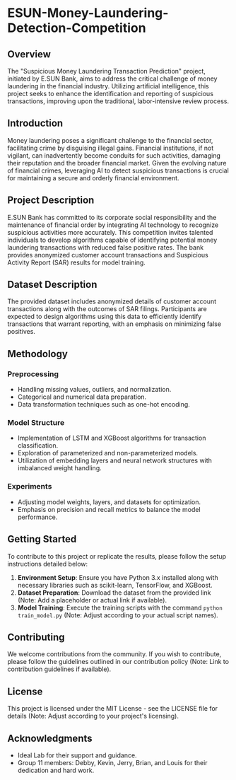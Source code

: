# ESUN-Money-Laundering-Detection-Competition

## Overview

The "Suspicious Money Laundering Transaction Prediction" project, initiated by E.SUN Bank, aims to address the critical challenge of money laundering in the financial industry. Utilizing artificial intelligence, this project seeks to enhance the identification and reporting of suspicious transactions, improving upon the traditional, labor-intensive review process.

## Introduction

Money laundering poses a significant challenge to the financial sector, facilitating crime by disguising illegal gains. Financial institutions, if not vigilant, can inadvertently become conduits for such activities, damaging their reputation and the broader financial market. Given the evolving nature of financial crimes, leveraging AI to detect suspicious transactions is crucial for maintaining a secure and orderly financial environment.

## Project Description

E.SUN Bank has committed to its corporate social responsibility and the maintenance of financial order by integrating AI technology to recognize suspicious activities more accurately. This competition invites talented individuals to develop algorithms capable of identifying potential money laundering transactions with reduced false positive rates. The bank provides anonymized customer account transactions and Suspicious Activity Report (SAR) results for model training.

## Dataset Description

The provided dataset includes anonymized details of customer account transactions along with the outcomes of SAR filings. Participants are expected to design algorithms using this data to efficiently identify transactions that warrant reporting, with an emphasis on minimizing false positives.

## Methodology

### Preprocessing

- Handling missing values, outliers, and normalization.
- Categorical and numerical data preparation.
- Data transformation techniques such as one-hot encoding.

### Model Structure

- Implementation of LSTM and XGBoost algorithms for transaction classification.
- Exploration of parameterized and non-parameterized models.
- Utilization of embedding layers and neural network structures with imbalanced weight handling.

### Experiments

- Adjusting model weights, layers, and datasets for optimization.
- Emphasis on precision and recall metrics to balance the model performance.

## Getting Started

To contribute to this project or replicate the results, please follow the setup instructions detailed below:

1. **Environment Setup**: Ensure you have Python 3.x installed along with necessary libraries such as scikit-learn, TensorFlow, and XGBoost.
2. **Dataset Preparation**: Download the dataset from the provided link (Note: Add a placeholder or actual link if available).
3. **Model Training**: Execute the training scripts with the command `python train_model.py` (Note: Adjust according to your actual script names).

## Contributing

We welcome contributions from the community. If you wish to contribute, please follow the guidelines outlined in our contribution policy (Note: Link to contribution guidelines if available).

## License

This project is licensed under the MIT License - see the LICENSE file for details (Note: Adjust according to your project's licensing).

## Acknowledgments

- Ideal Lab for their support and guidance.
- Group 11 members: Debby, Kevin, Jerry, Brian, and Louis for their dedication and hard work.

